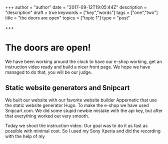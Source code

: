 +++
author = "author"
date = "2017-09-12T19:05:44Z"
description = "description"
draft = true
keywords = ["key","words"]
tags = ["one","two"]
title = "the doors are open"
topics = ["topic 1"]
type = "post"

+++
# The doors are open!
We have been working around the clock to have our e-shop working, get an instruction video ready and build  a nicer front page. We hope we have managed to do that, you will be our judge.
 
## Static website generators and Snipcart
We built our website with our favorite website builder Appernetic that use the static website generator Hugo. To make the e-shop we have used Snipcart.com. We did some stupid newbie mistake with the api key, but after that everything worked out very smooth.  

Today we shoot the instruction video. Our goal was to do it as fast as possible with minimal cost. So I used my Sony Xperia and did the recording with the help of my
